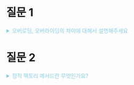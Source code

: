# 질문 1

<details><summary style="color:skyblue">오버로딩, 오버라이딩의 차이에 대해서 설명해주세요</summary>
<p>

오버로딩(overloading) : 같은 이름의 메서드 여러개를 가지면서 매개변수의 유형과 개수가 다르도록 하는 기술
오버라이딩(overriding) : 상위 클래스가 가지고 있는 메서드를 하위 클래스가 재정의해서 사용

<details><summary style="color:skyblue"> 꼬리질문 1 - 자바에서는 어떤 식으로 오버로딩, 오버라이딩을 할 수 있는지?> </summary>
<p>

오버로딩 - 같은 이름의 메서드를 여러개 생성하고, 파라미터의 유형 혹은 개수를 다르게 하여 다양한 호출에 응답

오버라이딩 - 상속받은 클래스의 메서드를 `@Override` 어노테이션을 활용, `return` 타입과 메서드의 이름, 파라미터 유형은 동일, 내부 구현이 달라짐

</p>
</details>

<details><summary style="color:skyblue">꼬리 질문 2 - 오버로딩의 장점은 무엇이며 어떤 상황에서 유용하게 사용할 수 있나요?</summary>
<p>

* 코드의 가독성과 명확성 향상 : 같은 이름을 공유함으로 인해 메서드의 기본 작동 원리에 대해 이해하면 코드의 가독성이 향상됨
즉, 동일한 기능을 하는 메서드를 하나의 이름으로 처리하여 사용자 친화적인 인터페이스를 제공한다. 
ex) println

</p>
</details>

</p>
</details>

# 질문 2

<details><summary style="color:skyblue">정적 팩토리 메서드란 무엇인가요?</summary>
<p>

new 생성자로 인스턴스를 생성하지 않고, `static` 메서드를 사용해서 인스턴스를 생성하는 방식.

``` java

// 생성자 

public class Game {
    private String genre;
 
    public Game(String genre) {
        this.genre = genre;
    }
}

    public static void main(String[] args) {
        Game game = new Game("FPS");
    }

// 정적 팩토리 메서드

public class Game {
    private String genre;
 
    private Game(String genre) {
    }
 
    public static Game from(String genre) {
        return new Game(genre);
    }
}

    public static void main(String[] args) {
        Game game = Game.from("RPG");
    }


```

<details><summary style="color:skyblue">꼬리 질문 1 - 정적 팩토리 메서드의 장점은 무엇인지?</summary>
<p>

* 생성자는 클래스 이름으로 고정이 되는데, 정적 팩토리 메서드를 통해 객체를 생성하면 어떤 객체를 생성할지 의도를 알 수 있다 -> 가독성 향상
* 호출될 때마다 인스턴스를 새로 생성하지 않아도 된다 -> 싱글톤으로 활용 가능(객체를 하나 만들어두면 이를 재사용 가능)
* 정적 팩토리 메서드의 파라미터에 따라서 분기처리가 가능하며 이에 따라 다른 객체를 반환할 수 있다.

</p>
</details>



</p>
</details>